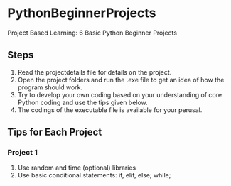 # PythonBeginnerProjects
Project Based Learning: 6 Basic Python Beginner Projects

## Steps
1. Read the projectdetails file for details on the project.
2. Open the project folders and run the .exe file to get an idea of how the program should work.
3. Try to develop your own coding based on your understanding of core Python coding and use the tips given below.
4. The codings of the executable file is available for your perusal.

## Tips for Each Project

### Project 1
1. Use random and time (optional) libraries
2. Use basic conditional statements: if, elif, else; while;

